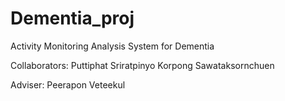 # Dementia_proj
Activity Monitoring Analysis System for Dementia


Collaborators:
Puttiphat Sriratpinyo
Korpong Sawataksornchuen


Adviser:
Peerapon Veteekul
